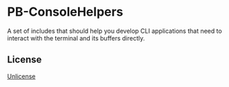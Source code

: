 # PB-ConsoleHelpers

A set of includes that should help you develop CLI applications that need to interact with the terminal and its buffers directly.

## License

[Unlicense](LICENSE)

